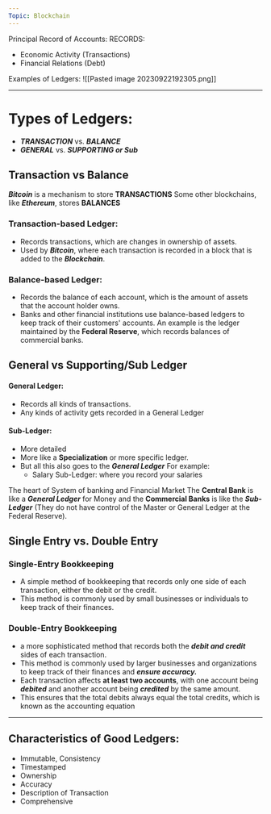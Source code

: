```yaml
---
Topic: Blockchain
---
```

Principal Record of Accounts:
RECORDS:
- Economic Activity (Transactions)
- Financial Relations (Debt)

Examples of Ledgers:
![[Pasted image 20230922192305.png]]

---

# Types of Ledgers:
- ___TRANSACTION___ vs. ___BALANCE___
- ___GENERAL___ vs. ___SUPPORTING or Sub___
## Transaction vs Balance
___Bitcoin___ is a mechanism to store __TRANSACTIONS__
Some other blockchains, like ___Ethereum___, stores __BALANCES__ 
### Transaction-based Ledger:
- Records transactions, which are changes in ownership of assets.
- Used by ___Bitcoin___, where each transaction is recorded in a block that is added to the ___Blockchain___.

### Balance-based Ledger:
- Records the balance of each account, which is the amount of assets that the account holder owns. 
- Banks and other financial institutions use balance-based ledgers to keep track of their customers' accounts.
	An example is the ledger maintained by the __Federal Reserve__, which records balances of commercial banks.


## General vs Supporting/Sub Ledger

#### General Ledger:
- Records all kinds of transactions.
- Any kinds of activity gets recorded in a General Ledger
#### Sub-Ledger:
- More detailed
- More like a __Specialization__ or more specific ledger.
- But all this also goes to the ___General Ledger___
	For example:
	- Salary Sub-Ledger: where you record your salaries


The heart of System of banking and Financial Market
The __Central Bank__ is like a ___General Ledger___ for Money
and the __Commercial Banks__ is like the ___Sub-Ledger___ (They do not have control of the Master or General Ledger at the Federal Reserve).

##  Single Entry vs. Double Entry

### Single-Entry Bookkeeping
- A simple method of bookkeeping that records only one side of each transaction, either the debit or the credit. 
- This method is commonly used by small businesses or individuals to keep track of their finances.

### Double-Entry Bookkeeping
- a more sophisticated method that records both the ___debit and credit___ sides of each transaction. 
- This method is commonly used by larger businesses and organizations to keep track of their finances and ___ensure accuracy.___
- Each transaction affects __at least two accounts__, with one account being ___debited___ and another account being ___credited___ by the same amount. 
- This ensures that the total debits always equal the total credits, which is known as the accounting equation

--- 
## Characteristics of Good Ledgers:
- Immutable, Consistency
- Timestamped
- Ownership
- Accuracy
- Description of Transaction
- Comprehensive


